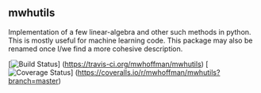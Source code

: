 mwhutils
--------

Implementation of a few linear-algebra and other such methods in python. This is
mostly useful for machine learning code. This package may also be renamed once
I/we find a more cohesive description.

[![Build Status](https://travis-ci.org/mwhoffman/mwhutils.svg?branch=master)]
(https://travis-ci.org/mwhoffman/mwhutils)
[![Coverage Status](https://coveralls.io/repos/mwhoffman/mwhutils/badge.png?branch=master)]
(https://coveralls.io/r/mwhoffman/mwhutils?branch=master)


